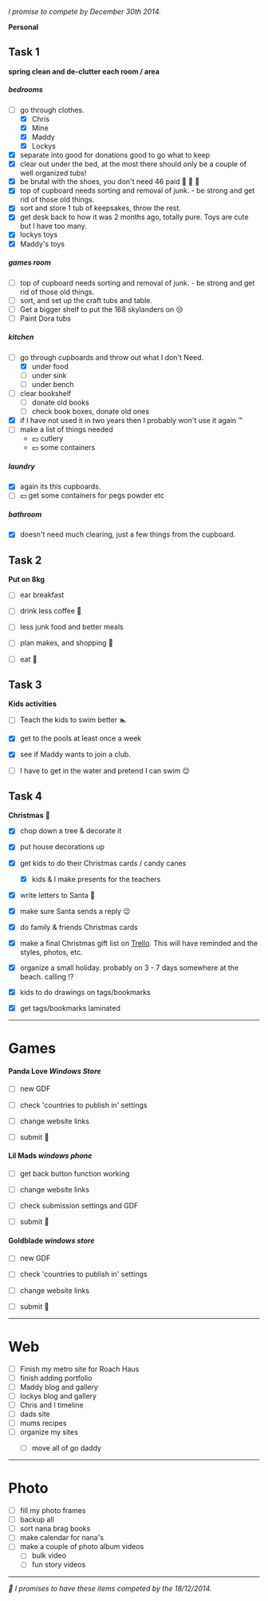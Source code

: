 *I promise to compete by December 30th 2014.*

**Personal**
## Task 1
**spring clean and de-clutter each room / area**
##### bedrooms
- [ ] go through clothes.
  - [x] Chris
  - [x] Mine
  - [x] Maddy
  - [x] Lockys
- [x] separate into good for donations good to go what to keep
- [x] clear out under the bed, at the most there should only be a couple of well organized tubs!
- [x] be brutal with the shoes, you don't need 46 paid 👡 👟 👞 
- [x] top of cupboard needs sorting and removal of junk. - be strong and get rid of those old things.
- [x] sort and store 1 tub of keepsakes, throw the rest.
- [x] get desk back to how it was 2 months ago, totally pure. Toys are cute but I have too many.
- [x] lockys toys
- [x] Maddy's toys

##### games room
- [ ] top of cupboard needs sorting and removal of junk. - be strong and get rid of those old things.
- [ ] sort, and set up the craft tubs and table.
- [ ] Get a bigger shelf to put the 168 skylanders on 😒 
- [ ] Paint Dora tubs

##### kitchen
- [ ] go through cupboards and throw out what I don't Need. 
  - [x] under food
  - [ ] under sink
  - [ ] under bench
- [ ] clear bookshelf
  - [ ] donate old books
  - [ ] check book boxes, donate old ones
- [x] if I have not used it in two years then I probably won't use it again ™ 
- [ ] make a list of things needed 
     * 💵 cutlery
     * 💵 some containers

##### laundry
- [x] again its this cupboards.
- [ ] 💵  get some containers for pegs powder etc

##### bathroom
- [x] doesn't need much clearing, just a few things from the cupboard.



## Task 2
**Put on 8kg**

- [ ] ear breakfast
- [ ] drink less coffee 🍵
- [ ] less junk food and better meals
- [ ] plan makes, and shopping 🏬 
- [ ] eat 🍴 



## Task 3
**Kids activities**

- [ ] Teach the kids to swim better 🏊
- [x] get to the pools at least once a week
- [x] see if Maddy wants to join a club.
- [ ] I have to get in the water and pretend I can swim 😌

  
## Task 4
**Christmas** 🎄

- [x] chop down a tree & decorate it 
- [x] put house decorations up
- [x] get kids to do their Christmas cards / candy canes
  - [x] kids & I make presents for the teachers
- [x] write letters to Santa 🎅
- [x] make sure Santa sends a reply 😉
- [x] do family & friends Christmas cards
- [x] make a final Christmas gift list on [Trello](http://trello.com). This will have reminded and the styles, photos, etc.
- [x] organize a small holiday. probably on 3 - 7 days somewhere at the beach. calling ⁉ 
- [x] kids to do drawings on tags/bookmarks
- [x] get tags/bookmarks laminated


---



# Games

#### Panda Love *Windows Store*
- [ ] new GDF
- [ ] check 'countries to publish in' settings
- [ ] change website links
- [ ] submit 🌟



#### Lil Mads *windows phone*
- [ ] get back button function working
- [ ] change website links
- [ ] check submission settings and GDF
- [ ] submit 🌟



#### Goldblade *windows store*
- [ ] new GDF
- [ ] check 'countries to publish in' settings
- [ ] change website links
- [ ] submit 🌟


---

# Web

- [ ] Finish my metro site for Roach Haus 
- [ ] finish adding portfolio
- [ ] Maddy blog and gallery
- [ ] lockys blog and gallery
- [ ] Chris and I timeline
- [ ] dads site
- [ ] mums recipes
- [ ] organize my sites
  - [ ] move all of go daddy


---

# Photo
- [ ] fill my photo frames
- [ ] backup all
- [ ] sort nana brag books
- [ ] make calendar for nana's
- [ ] make a couple of photo album videos 
  - [ ] bulk video
  - [ ] fun story videos

---

*📢 I promises to have these items competed by the 18/12/2014.*
 
